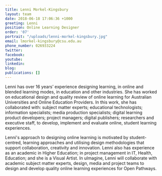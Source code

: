 ```yaml
---
title: Lenni Morkel-Kingsbury
layout: team
date: 2018-06-18 17:06:36 +1000
greeting: Lenni
position: Online Learning Designer
order: '07'
portrait: "/uploads/lenni-morkel-kingsbury.jpg"
email: lmorkel-kingsbury@csu.edu.au
phone_number: 026933224
twitter:
facebook:
youtube:
linkedin:
blog:
publications: []
---
```

Lenni has over 16 years’ experience designing learning, in online and blended learning modes, in education and other industries. She has worked on educational design and quality review of online learning for Australian Universities and Online Education Providers. In this work, she has collaborated with: subject matter experts; educational technologists; information specialists; media production specialists; digital learning product developers; project managers; digital publishers; researchers and executive staff, to develop, implement and evaluate online, student learning experiences.

Lenni's approach to designing online learning is motivated by student-centred, learning approaches and utilising design methodologies that support collaboration, creativity and innovation. Lenni also has experience as an academic in Higher Education; in project management in IT, Health, Education; and she is a Visual Artist. In uImagine, Lenni will collaborate with academic subject matter experts, design, media and project teams to design and develop quality online learning experiences for Open Pathways.
